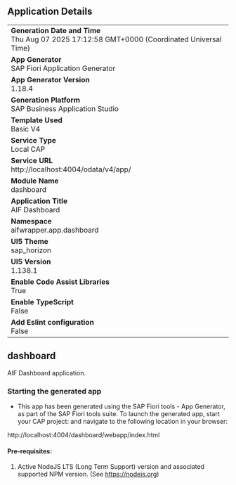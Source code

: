 ## Application Details
|               |
| ------------- |
|**Generation Date and Time**<br>Thu Aug 07 2025 17:12:58 GMT+0000 (Coordinated Universal Time)|
|**App Generator**<br>SAP Fiori Application Generator|
|**App Generator Version**<br>1.18.4|
|**Generation Platform**<br>SAP Business Application Studio|
|**Template Used**<br>Basic V4|
|**Service Type**<br>Local CAP|
|**Service URL**<br>http://localhost:4004/odata/v4/app/|
|**Module Name**<br>dashboard|
|**Application Title**<br>AIF Dashboard|
|**Namespace**<br>aifwrapper.app.dashboard|
|**UI5 Theme**<br>sap_horizon|
|**UI5 Version**<br>1.138.1|
|**Enable Code Assist Libraries**<br>True|
|**Enable TypeScript**<br>False|
|**Add Eslint configuration**<br>False|

## dashboard

AIF Dashboard application.

### Starting the generated app

-   This app has been generated using the SAP Fiori tools - App Generator, as part of the SAP Fiori tools suite.  To launch the generated app, start your CAP project:  and navigate to the following location in your browser:

http://localhost:4004/dashboard/webapp/index.html

#### Pre-requisites:

1. Active NodeJS LTS (Long Term Support) version and associated supported NPM version.  (See https://nodejs.org)



